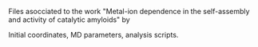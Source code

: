 Files asocciated to the work "Metal-ion dependence in the self-assembly and activity of catalytic amyloids" by 

Initial coordinates, MD parameters, analysis scripts.
